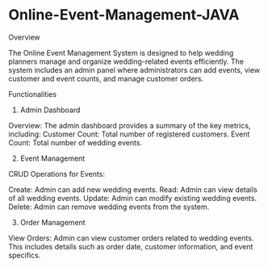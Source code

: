 # Online-Event-Management-JAVA
Overview

The Online Event Management System is designed to help wedding planners manage and organize wedding-related events efficiently. The system includes an admin panel where administrators can add events, view customer and event counts, and manage customer orders.

Functionalities

1. Admin Dashboard
   
Overview: The admin dashboard provides a summary of the key metrics, including:
Customer Count: Total number of registered customers.
Event Count: Total number of wedding events.

2. Event Management

CRUD Operations for Events:

Create: Admin can add new wedding events.
Read: Admin can view details of all wedding events.
Update: Admin can modify existing wedding events.
Delete: Admin can remove wedding events from the system.

3. Order Management
   
View Orders: Admin can view customer orders related to wedding events. This includes details such as order date, customer information, and event specifics.
